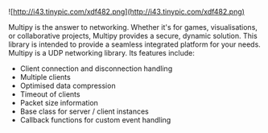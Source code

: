 ![http://i43.tinypic.com/xdf482.png](http://i43.tinypic.com/xdf482.png)

Multipy is the answer to networking. Whether it's for games, visualisations, or collaborative projects, Multipy provides a secure, dynamic solution. This library is intended to provide a seamless integrated platform for your needs.
Multipy is a UDP networking library.
Its features include:

  * Client connection and disconnection handling
  * Multiple clients
  * Optimised data compression
  * Timeout of clients
  * Packet size information
  * Base class for server / client instances
  * Callback functions for custom event handling